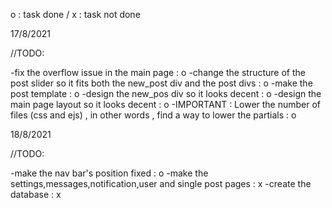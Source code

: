o : task done / x : task not done

17/8/2021

//TODO:

-fix the overflow issue in the main page : o
-change the structure of the post slider so it fits both the new_post div and the post divs : o
-make the post template : o
-design the new_pos div so it looks decent : o
-design the main page layout so it looks decent : o
-IMPORTANT : Lower the number of files (css and ejs) , in other words , find a way to lower the partials : o

18/8/2021

//TODO:
 
 -make the nav bar's position fixed : o
 -make the settings,messages,notification,user and single post pages : x
 -create the database : x
